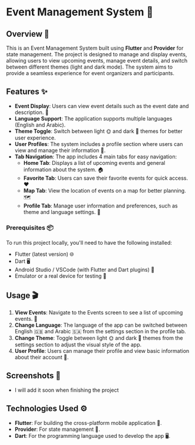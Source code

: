 # Event Management System 🎉

## Overview 📝
This is an Event Management System built using **Flutter** and **Provider** for state management. The project is designed to manage and display events, allowing users to view upcoming events, manage event details, and switch between different themes (light and dark mode). The system aims to provide a seamless experience for event organizers and participants.

## Features ✨
- **Event Display**: Users can view event details such as the event date and description. 📅
- **Language Support**: The application supports multiple languages (English and Arabic).
- **Theme Toggle**: Switch between light 🌞 and dark 🌙 themes for better user experience.
- **User Profiles**: The system includes a profile section where users can view and manage their information 👤.
- **Tab Navigation**: The app includes 4 main tabs for easy navigation:
  - **Home Tab**: Displays a list of upcoming events and general information about the system. 🏠
  - **Favorite Tab**: Users can save their favorite events for quick access. ❤️
  - **Map Tab**: View the location of events on a map for better planning. 🗺️
  - **Profile Tab**: Manage user information and preferences, such as theme and language settings. 👤

### Prerequisites 📦
To run this project locally, you'll need to have the following installed:

- Flutter (latest version) 🌐
- Dart 🖥️
- Android Studio / VSCode (with Flutter and Dart plugins) 🔧
- Emulator or a real device for testing 📱

## Usage 🎬

1. **View Events**: Navigate to the Events screen to see a list of upcoming events. 📅
2. **Change Language**: The language of the app can be switched between English 🇬🇧 and Arabic 🇸🇦 from the settings section in the profile tab.
3. **Change Theme**: Toggle between light 🌞 and dark 🌙 themes from the settings section to adjust the visual style of the app.
4. **User Profile**: Users can manage their profile and view basic information about their account 👤.

## Screenshots 📸

- I will add it soon when finishing the project

## Technologies Used ⚙️

- **Flutter**: For building the cross-platform mobile application 📱.
- **Provider**: For state management 🔄.
- **Dart**: For the programming language used to develop the app 🖥️.
